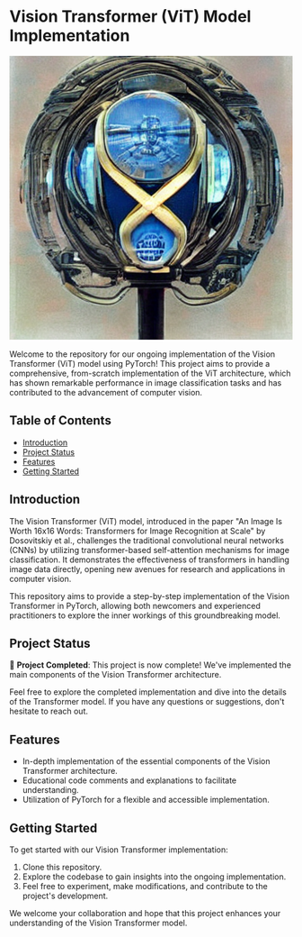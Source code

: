 # Vision Transformer (ViT) Model Implementation

![Vision Transformer](visiontransformer1.png)

Welcome to the repository for our ongoing implementation of the Vision Transformer (ViT) model using PyTorch! This project aims to provide a comprehensive, from-scratch implementation of the ViT architecture, which has shown remarkable performance in image classification tasks and has contributed to the advancement of computer vision.

## Table of Contents

- [Introduction](#introduction)
- [Project Status](#project-status)
- [Features](#features)
- [Getting Started](#getting-started)

## Introduction

The Vision Transformer (ViT) model, introduced in the paper "An Image Is Worth 16x16 Words: Transformers for Image Recognition at Scale" by Dosovitskiy et al., challenges the traditional convolutional neural networks (CNNs) by utilizing transformer-based self-attention mechanisms for image classification. It demonstrates the effectiveness of transformers in handling image data directly, opening new avenues for research and applications in computer vision.

This repository aims to provide a step-by-step implementation of the Vision Transformer in PyTorch, allowing both newcomers and experienced practitioners to explore the inner workings of this groundbreaking model.

## Project Status

🎉 **Project Completed**: This project is now complete! We've implemented the main components of the Vision Transformer architecture.

Feel free to explore the completed implementation and dive into the details of the Transformer model. If you have any questions or suggestions, don't hesitate to reach out.

## Features

- In-depth implementation of the essential components of the Vision Transformer architecture.
- Educational code comments and explanations to facilitate understanding.
- Utilization of PyTorch for a flexible and accessible implementation.

## Getting Started

To get started with our Vision Transformer implementation:

1. Clone this repository.
2. Explore the codebase to gain insights into the ongoing implementation.
3. Feel free to experiment, make modifications, and contribute to the project's development.

We welcome your collaboration and hope that this project enhances your understanding of the Vision Transformer model.

